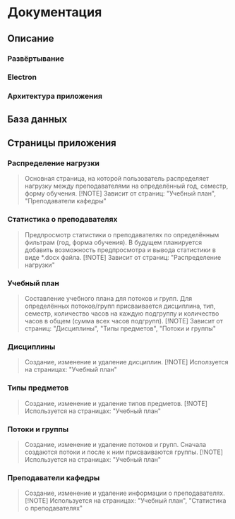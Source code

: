 # Документация

## Описание


### Развёртывание


### Electron


### Архитектура приложения


## База данных


## Страницы приложения
>

### Распределение нагрузки
> Основная страница, на которой пользователь распределяет нагрузку между преподавателями на определённый год, семестр, форму обучения.
> [!NOTE]
> Зависит от страниц: "Учебный план", "Преподаватели кафедры"

### Статистика о преподавателях
> Предпросмотр статистики о преподавателях по определённым фильтрам (год, форма обучения). В будущем планируется добавить возможность предпросмотра и вывода статистики в виде *.docx файла.
> [!NOTE]
> Зависит от страниц: "Распределение нагрузки"

### Учебный план
> Составление учебного плана для потоков и групп. Для определённых потоков/групп присваивается дисциплина, тип, семестр, количество часов на каждую подгруппу и количество часов в общем (сумма всех часов подгрупп).
> [!NOTE]
> Зависит от страниц: "Дисциплины", "Типы предметов", "Потоки и группы"

### Дисциплины
> Создание, изменение и удаление дисциплин.
> [!NOTE]
> Исползуется на страницах: "Учебный план"

### Типы предметов
> Создание, изменение и удаление типов предметов.
> [!NOTE]
> Используется на страницах: "Учебный план"

### Потоки и группы
> Создание, изменение и удаление потоков и групп. Сначала создаются потоки и после к ним присваиваются группы.
> [!NOTE]
> Используется на страницах: "Учебный план"

### Преподаватели кафедры
> Создание, изменение и удаление информации о преподавателях.
> [!NOTE]
> Используется на страницах: "Учебный план", "Статистика о преподавателях"



